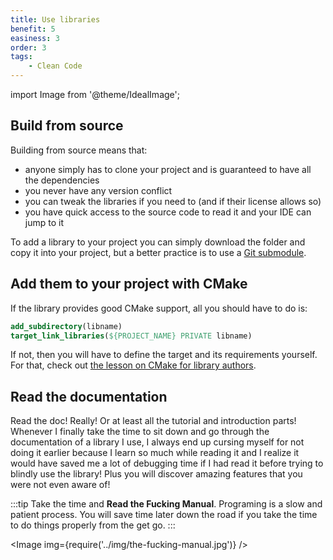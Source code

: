 ```yaml
---
title: Use libraries
benefit: 5
easiness: 3
order: 3
tags:
    - Clean Code
---
```

import Image from '@theme/IdealImage';

## Build from source

Building from source means that:
- anyone simply has to clone your project and is guaranteed to have all the dependencies
- you never have any version conflict
- you can tweak the libraries if you need to (and if their license allows so)
- you have quick access to the source code to read it and your IDE can jump to it

To add a library to your project you can simply download the folder and copy it into your project, but a better practice is to use a [Git submodule](./git-submodules.md).

## Add them to your project with CMake

If the library provides good CMake support, all you should have to do is:
```cmake
add_subdirectory(libname)
target_link_libraries(${PROJECT_NAME} PRIVATE libname)
```

If not, then you will have to define the target and its requirements yourself. For that, check out [the lesson on CMake for library authors](./cmake#cmake-for-library-authors).

## Read the documentation

Read the doc! Really! Or at least all the tutorial and introduction parts!<br/>
Whenever I finally take the time to sit down and go through the documentation of a library I use, I always end up cursing myself for not doing it earlier because I learn so much while reading it and I realize it would have saved me a lot of debugging time if I had read it before trying to blindly use the library! Plus you will discover amazing features that you were not even aware of!

:::tip
Take the time and **Read the Fucking Manual**. Programing is a slow and patient process. You will save time later down the road if you take the time to do things properly from the get go.
:::

<Image img={require('../img/the-fucking-manual.jpg')} />